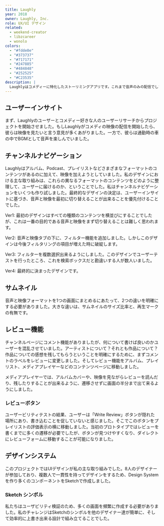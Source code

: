 ```yaml
---
title: Laughly
year: 2018
owner: Laughly, Inc.
role: UX/UI デザイン
related:
  - weekend-creator
  - libzcareer
  - wonolo
colors:
  - "#fdde0e"
  - "#373737"
  - "#717171"
  - "#247885"
  - "#484848"
  - "#252525"
  - "#C23535"
description: |
  Laughlyはコメディーに特化したストーリミングアプリです。これまで音声のみの配信でしたが、映像フォーマットを統合し、ソーシャルコミュニティを作ることが彼らの次の課題でした。リサーチから、チャンネルページの新しい設計、そして8人のデザイナーを牽引しながらプロトタイプを作りを行いました。
---
```


## ユーザーインサイト

まず、Laughlyのユーザーとコメディー好きな人のユーザーリサーチからプロジェクトを開始させました。もしLaughlyがコメディの映像の配信を開始したら、彼らは映像を見たいと言う意見が多くあがりました。一方で、彼らは通勤時の車の中でBGMとして音声を楽しんでいました。

<work-media name="scene.jpg" alt="課題：どのようにユーザーは音声と映像を切り替える？" caption="課題：どのようにユーザーは音声と映像を切り替える？" />

## チャンネルナビゲーション

<work-media name="channnel_navigation.jpg" alt="チャンネルナビゲーション" />

Laughlyはアルバム、Podcast、プレイリストなどさまざまなフォーマットのコンテンツがあるのに加えて、映像を加えようとしていました。私のデザインにおける主な取り組みは、これらの異なるフォーマットのコンテンツをどのように整理して、ユーザーに届けるのか、ということでした。私はチャンネルナビゲーションをいくつも作り試しました。最終的なデザインの決定は、ユーザーインサイトに基づき、音声と映像を最初に切り替えることが出来ることを優先付けることでした。

Ver1: 最初のデザインはすべての種類のコンテンツを横並びにすることでしたが、これは一番の目的である音声と映像をまず切り替えることは難しく思われます。

Ver2: 音声と映像タブの下に、フィルター機能を追加しました。しかしこのデザインは今後フィルタリングの項目が増えた時に破綻します。

Ver3: フィルターを複数選択出来るようにしました。このデザインでユーザーテストを行ったところ、これを検索ボックスだと勘違いする人が数人いました。

Ver4: 最終的に決まったデザインです。

## サムネイル

<work-media name="media_thumbnails.jpg" alt="サムネイル" />

音声と映像フォーマットを1つの画面にまとめるにあたって、2つの違いを明確にする必要がありました。大きな違いは、サムネイルのサイズ比率と、再生マークの有無です。

## レビュー機能

<work-media name="review.mp4" alt="レビュー機能" />

チャンネルページにコメント機能がありましたが、何について書けば良いのかユーザーを混乱させていました。アーティストについて？それとも作品について？
作品についての感想を残してもらうということを明確にするために、まずコメントのラベルをレビューに変更しました。そしてレビュー機能をアルバム、プレイリスト、メディアプレイヤーなどのコンテンツページに移動しました。

メディアプレイヤーでは、アルバムカバーや、映像を見ながらレビューを読んだり、残したりすることが出来るように、遷移させずに画面の半分まで出て来るようにしました。

### レビューボタン

ユーザービリティテストの結果、ユーザーは「Write Review」ボタンが隠れた場所にあり、書き込むことを促していないと感じました。そこでこのボタンをプレイリストの評価表示の横に移動しました。当初のプロトタイプではレビューを書くまでに多くの遷移が必要でしたが、ボタンが見つけやすくなり、ダイレクトにレビューフォームに移動することが可能になりました。

<work-media name="review_button.jpg" alt="レビューボタン" />

## デザインシステム

<work-media name="design_system.png" alt="デザインシステム" />

このプロジェクトではUIデザインが私の主な取り組みでした。8人のデザイナーが参加しており、複数人で一貫性を持ってデザインをするため、Design Systemを作り多くのコンポーネントをSketchで作成しました。

### Sketch シンボル

<work-media name="sketch.png" alt="Sketch シンボル" />

私たちはユーザビリティ検証のため、多くの画面を頻繁に作成する必要がありました。私のチャレンジはSketchのシンボルを他のデザイナー達が簡単に、そして効率的に上書き出来る設計で組み立てることでした。

<work-button label="プロトタイプを見る" link="https://invis.io/R8G0YLOWE3Y" />
